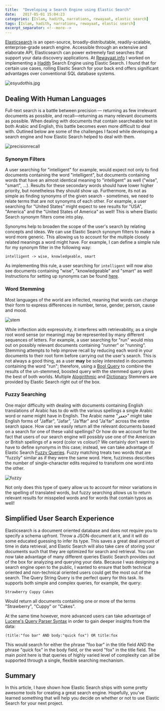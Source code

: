 ```yaml
---
title:  "Developing a Search Engine using Elastic Search"
date:   2017-05-01 15:04:23
categories: [Islam, hadith, narrations, rewayaat, elastic search]
tags: [Islam, hadith, narrations, rewayaat, elastic search]
excerpt_separator: <!--more-->
---
```

[Elasticsearch](https://www.elastic.co/products/elasticsearch) is an open-source, broadly-distributable, readily-scalable, enterprise-grade search engine. Accessible through an extensive
and elaborate API, Elasticsearch can power extremely fast searches that support your data discovery applications. At [Rewayaat.info](http://rewayaat.info/) I worked on implementing a [Hadith](https://en.wikipedia.org/wiki/Hadith) Search Engine using Elastic Search. I found that for certain use cases, rolling Elastic Search for your back end offers significant advantages over conventional SQL database systems.
<!--more--> 

 ![esyudothis.jpg](/images/initializeshards.png)
 
## Dealing With Human Languages

Full-text search is a battle between precision — returning as few irrelevant documents as possible, 
and recall—returning as many relevant documents as possible. When dealing with documents that contain
searcheable text in both Arabic and English, this battle becomes even more difficult to deal with.
Outlined below are some of the challenges I faced while developing a search engine and how Elastic Search
helped to deal with them.

![precisionrecall](/images/precisionrecall.png)
 

### Synonym Filters

A user searching for "intelligent" for example, would expect not only to find documents containing
the word "intelligent", but documents containing words that have an almost identical meaning to "intelligent"
as well ("wise", "smart", ...). Results for these secondary words should have lower higher priority, but nonetheless they should show up. Furthermore, its
not as simple as finding synonyms of the given search - sometimes, we need to relate terms that
are not synonyms of each other. For example, a user searching for "United States" might expect to see results for "USA",
"America" and the "United States of America" as well! This is where Elastic Search synonym filters come into play.


Synonyms help to broaden the scope of the user's search by relating concepts and ideas. We can use Elastic Search synonym filters to make a word more generic. This allowing us to account
for the multiple closely related meanings a word might have. For example, I can define
a simple rule for my synonym filter in the following way:

```
intelligent -> wise, knowledgeable, smart
```

As implementing this rule, a user searching for ```intelligent``` will now also see
documents containing  "wise", "knowledgeable" and  "smart" as well! Instructions
for setting up synonyms can be found [here](https://www.elastic.co/guide/en/elasticsearch/reference/current/analysis-synonym-tokenfilter.html).

### Word Stemming

Most languages of the world are inflected, meaning that words can change their form to express differences in number,
tense, gender, person, cause and mood.

![stem](/images/stem2.svg)

While inflection aids expressivity, it interferes with retrievability, as a single root word sense (or meaning)
may be represented by many different sequences of letters. For example, a user searching for "run" would miss
out on possibly relevant documents containing "runner" or "running". Stemming attempts to help improve recall by reducing
each word in your documents to their root form before carrying out the user's search. This is not always a good thing,
as a user **may** be soley interested in documents containing the word "run"; therefore, using a [Bool Query](https://www.elastic.co/guide/en/elasticsearch/reference/current/query-dsl-bool-query.html)
to combine the results of the un-stemmed, boosted query with the stemmed query gives
the best of both worlds. Multiple [Alogirithmic](https://www.elastic.co/guide/en/elasticsearch/guide/current/algorithmic-stemmers.html) and [Dictionary](https://www.elastic.co/guide/en/elasticsearch/guide/current/dictionary-stemmers.html) Stemmers are provided by Elastic Search right out of the box.

### Fuzzy Searching

One major difficulty with dealing with documents containing English translations of Arabic has to do with the various
spellings a single Arabic word or name might have in English. The Arabic name "جعفر" might take English forms of
"Jaffar", "Jafar", "Ja'ffar" and "Ja'far" across the entire search space. How can we easily return all the relevant documents based on a search 
for one of these valid spellings?  Or how do we account for the fact
that users of our search engine will possibly use one of the American or British spellings of a word (color vs colour)? We certainly don't want to have to define synonyms in this case; instead, we can take advantage of Elastic Search [Fuzzy Queries](https://www.elastic.co/guide/en/elasticsearch/reference/current/query-dsl-fuzzy-query.html). Fuzzy matching treats 
two words that are “fuzzily” similar as if they were the same word. 
Here, fuzziness describes the number of single-character edits required to transform one
word into the other. 

![fuzzy](/images/Levenshtein.png)

Not only does this type of query allow us to account for minor variations in the spelling of 
translated words, but fuzzy searching allows us to return relevant results for misspeled words and for words
that contain typos as well!
  
## Simplified User Search Experience
 
Elasticsearch is a document oriented database and does not require you to specify a schema upfront. 
Throw a JSON-document at it, and it will do some educated guessing to infer its type. This saves a great deal amount 
of time in data retrieval, and Elastic Search will also take care of storing your documents such that they
are optimized for search and retrieval. You can now take advantage of many different queries Elastic Search
provides out of the box for analyzing and querying your data. Because I was designing a search engine open to the public,
I wanted to ensure that both technical oriented and non-technical oriented users could get the most out of the search.
The Query String Query is the perfect query for this task. Its supports both simple and complex queries, for example, the query:
```
Strawberry Cuppy Cakes
```
Would return all documents containing one or more of the terms "Strawberry", "Cuppy" or "Cakes".

At the same time however, more advanced users can take advantage of [Lucene's Query Parser Syntax](https://lucene.apache.org/core/2_9_4/queryparsersyntax.html)
in order to gain deeper insights from the data:

```
(title:"foo bar" AND body:"quick fox") OR title:fox
```
This would search for either the phrase "foo bar" in the title field AND the phrase "quick fox" in the body field,
or the word "fox" in the title field. The main point here is that queries of highly varied level of complexity can all be supported through a 
single, flexible searching mechanism.

## Summary
  
In this article, I have shown how Elastic Search  ships with some pretty awesome tools for creating a great search engine.  Hopefully, you've learned something that will help you decide on whether or not to use Elastic Search
for your next project.
